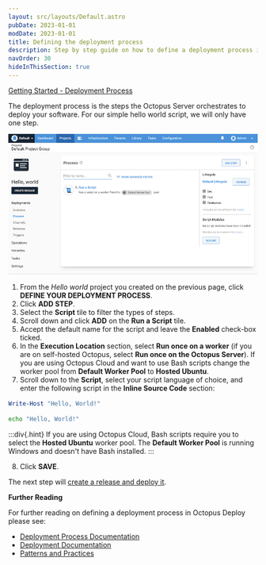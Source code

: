 ```yaml
---
layout: src/layouts/Default.astro
pubDate: 2023-01-01
modDate: 2023-01-01
title: Defining the deployment process
description: Step by step guide on how to define a deployment process in Octopus Deploy
navOrder: 30
hideInThisSection: true
---
```


[Getting Started - Deployment Process](https://www.youtube.com/watch?v=0oWRg_TxWxM)

The deployment process is the steps the Octopus Server orchestrates to deploy your software. For our simple hello world script, we will only have one step.

![The Hello world deployment process](/docs/getting-started/first-deployment/legacy-guide/images/deployment-process.png "width=500")

1. From the *Hello world* project you created on the previous page, click **DEFINE YOUR DEPLOYMENT PROCESS**.
1. Click **ADD STEP**.
1. Select the **Script** tile to filter the types of steps.
1. Scroll down and click **ADD** on the **Run a Script** tile.
1. Accept the default name for the script and leave the **Enabled** check-box ticked.
1. In the **Execution Location** section, select **Run once on a worker** (if you are on self-hosted Octopus, select **Run once on the Octopus Server**).  If you are using Octopus Cloud and want to use Bash scripts change the worker pool from **Default Worker Pool** to **Hosted Ubuntu**.
1. Scroll down to the **Script**, select your script language of choice, and enter the following script in the **Inline Source Code** section:

```powershell PowerShell
Write-Host "Hello, World!"
```
```bash Bash
echo "Hello, World!"
```

:::div{.hint}
If you are using Octopus Cloud, Bash scripts require you to select the **Hosted Ubuntu** worker pool.  The **Default Worker Pool** is running Windows and doesn't have Bash installed.
:::

8. Click **SAVE**.

The next step will [create a release and deploy it](/docs/getting-started/first-deployment/legacy-guide/create-and-deploy-a-release).

**Further Reading**

For further reading on defining a deployment process in Octopus Deploy please see:

- [Deployment Process Documentation](/docs/projects/deployment-process)
- [Deployment Documentation](/docs/deployments)
- [Patterns and Practices](/docs/deployments/patterns)
